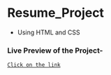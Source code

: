 
# Resume_Project
- Using HTML and CSS

### Live Preview of the Project-

[`Click on the link`](https://smanika.github.io/Resume_Project/)

